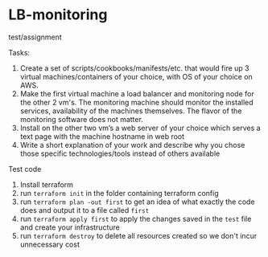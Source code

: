 # LB-monitoring
test/assignment

Tasks:
1. Create a set of scripts/cookbooks/manifests/etc. that would fire up 3 virtual machines/containers of
your choice, with OS of your choice on AWS.
2. Make the first virtual machine a load balancer and monitoring node for the other 2 vm's. The
monitoring machine should monitor the installed services, availability of the machines themselves. The
flavor of the monitoring software does not matter.
3. Install on the other two vm’s a web server of your choice which serves a text page with the machine
hostname in web root
4. Write a short explanation of your work and describe why you chose those specific technologies/tools
instead of others available

Test code
1. Install terraform
2. run `terraform init` in the folder containing terraform config
3. run `terraform plan -out first` to get an idea of what exactly the code does and output it to a file called `first`
4. run `terraform apply first` to apply the changes saved in the `test` file and create your infrastructure
5. run `terraform destroy` to delete all resources created so we don't incur unnecessary cost
